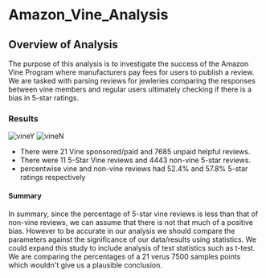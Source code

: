 # Amazon_Vine_Analysis
## Overview of Analysis 
  The purpose of this analysis is to investigate the success of the Amazon Vine Program where manufacturers pay fees for users to publish a review. We are tasked with parsing reviews for jewleries comparing the responses between vine members and regular users ultimately checking if there is a bias in 5-star ratings.

### Results
  ![vineY](https://user-images.githubusercontent.com/92958091/154816552-f79ebdf9-3493-494f-a541-ffced0d8720d.png)
  ![vineN](https://user-images.githubusercontent.com/92958091/154816616-8d751e78-32ec-4836-80bc-341e4ce426ff.png)

   - There were 21 Vine sponsored/paid and 7685 unpaid helpful reviews. 
   - There were 11 5-Star Vine reviews and 4443 non-vine 5-star reviews.
   - percentwise vine and non-vine reviews had 52.4% and 57.8% 5-star ratings respectively
   
#### Summary
  In summary, since the percentage of 5-star vine reviews is less than that of non-vine reviews, we can assume that there is not that much of a positive bias. However to be accurate in our analysis we should compare the parameters against the significance of our data/results using statistics. We could expand this study to include analysis of test statistics such as t-test. We are comparing the percentages of a 21 verus 7500 samples points which wouldn't give us a plausible conclusion. 
